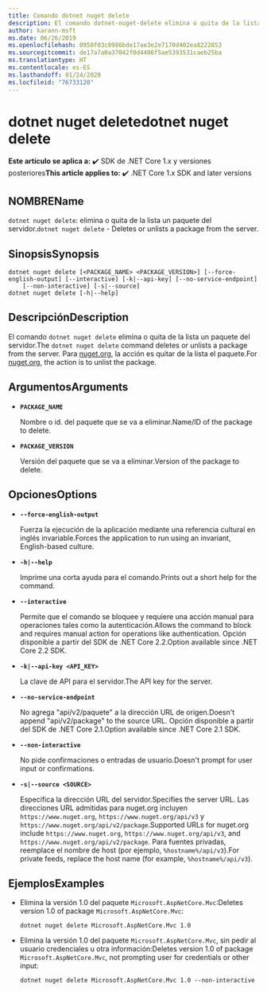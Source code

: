 ```yaml
---
title: Comando dotnet nuget delete
description: El comando dotnet-nuget-delete elimina o quita de la lista un paquete del servidor.
author: karann-msft
ms.date: 06/26/2019
ms.openlocfilehash: 0950f03c0986bde17ae3e2e7170d402ea8222853
ms.sourcegitcommit: de17a7a0a37042f0d4406f5ae5393531caeb25ba
ms.translationtype: HT
ms.contentlocale: es-ES
ms.lasthandoff: 01/24/2020
ms.locfileid: "76733120"
---
```

# <a name="dotnet-nuget-delete"></a><span data-ttu-id="659fa-103">dotnet nuget delete</span><span class="sxs-lookup"><span data-stu-id="659fa-103">dotnet nuget delete</span></span>

<span data-ttu-id="659fa-104">**Este artículo se aplica a:** ✔️ SDK de .NET Core 1.x y versiones posteriores</span><span class="sxs-lookup"><span data-stu-id="659fa-104">**This article applies to:** ✔️ .NET Core 1.x SDK and later versions</span></span>

<!-- todo: uncomment when all CLI commands are reviewed
[!INCLUDE [topic-appliesto-net-core-all](../../../includes/topic-appliesto-net-core-all.md)]
-->

## <a name="name"></a><span data-ttu-id="659fa-105">NOMBRE</span><span class="sxs-lookup"><span data-stu-id="659fa-105">Name</span></span>

<span data-ttu-id="659fa-106">`dotnet nuget delete`: elimina o quita de la lista un paquete del servidor.</span><span class="sxs-lookup"><span data-stu-id="659fa-106">`dotnet nuget delete` - Deletes or unlists a package from the server.</span></span>

## <a name="synopsis"></a><span data-ttu-id="659fa-107">Sinopsis</span><span class="sxs-lookup"><span data-stu-id="659fa-107">Synopsis</span></span>

```dotnetcli
dotnet nuget delete [<PACKAGE_NAME> <PACKAGE_VERSION>] [--force-english-output] [--interactive] [-k|--api-key] [--no-service-endpoint]
    [--non-interactive] [-s|--source]
dotnet nuget delete [-h|--help]
```

## <a name="description"></a><span data-ttu-id="659fa-108">Descripción</span><span class="sxs-lookup"><span data-stu-id="659fa-108">Description</span></span>

<span data-ttu-id="659fa-109">El comando `dotnet nuget delete` elimina o quita de la lista un paquete del servidor.</span><span class="sxs-lookup"><span data-stu-id="659fa-109">The `dotnet nuget delete` command deletes or unlists a package from the server.</span></span> <span data-ttu-id="659fa-110">Para [nuget.org](https://www.nuget.org/), la acción es quitar de la lista el paquete.</span><span class="sxs-lookup"><span data-stu-id="659fa-110">For [nuget.org](https://www.nuget.org/), the action is to unlist the package.</span></span>

## <a name="arguments"></a><span data-ttu-id="659fa-111">Argumentos</span><span class="sxs-lookup"><span data-stu-id="659fa-111">Arguments</span></span>

* **`PACKAGE_NAME`**

  <span data-ttu-id="659fa-112">Nombre o id. del paquete que se va a eliminar.</span><span class="sxs-lookup"><span data-stu-id="659fa-112">Name/ID of the package to delete.</span></span>

* **`PACKAGE_VERSION`**

  <span data-ttu-id="659fa-113">Versión del paquete que se va a eliminar.</span><span class="sxs-lookup"><span data-stu-id="659fa-113">Version of the package to delete.</span></span>

## <a name="options"></a><span data-ttu-id="659fa-114">Opciones</span><span class="sxs-lookup"><span data-stu-id="659fa-114">Options</span></span>

* **`--force-english-output`**

  <span data-ttu-id="659fa-115">Fuerza la ejecución de la aplicación mediante una referencia cultural en inglés invariable.</span><span class="sxs-lookup"><span data-stu-id="659fa-115">Forces the application to run using an invariant, English-based culture.</span></span>

* **`-h|--help`**

  <span data-ttu-id="659fa-116">Imprime una corta ayuda para el comando.</span><span class="sxs-lookup"><span data-stu-id="659fa-116">Prints out a short help for the command.</span></span>

* **`--interactive`**

  <span data-ttu-id="659fa-117">Permite que el comando se bloquee y requiere una acción manual para operaciones tales como la autenticación.</span><span class="sxs-lookup"><span data-stu-id="659fa-117">Allows the command to block and requires manual action for operations like authentication.</span></span> <span data-ttu-id="659fa-118">Opción disponible a partir del SDK de .NET Core 2.2.</span><span class="sxs-lookup"><span data-stu-id="659fa-118">Option available since .NET Core 2.2 SDK.</span></span>

* **`-k|--api-key <API_KEY>`**

  <span data-ttu-id="659fa-119">La clave de API para el servidor.</span><span class="sxs-lookup"><span data-stu-id="659fa-119">The API key for the server.</span></span>

* **`--no-service-endpoint`**

  <span data-ttu-id="659fa-120">No agrega "api/v2/paquete" a la dirección URL de origen.</span><span class="sxs-lookup"><span data-stu-id="659fa-120">Doesn't append "api/v2/package" to the source URL.</span></span> <span data-ttu-id="659fa-121">Opción disponible a partir del SDK de .NET Core 2.1.</span><span class="sxs-lookup"><span data-stu-id="659fa-121">Option available since .NET Core 2.1 SDK.</span></span>

* **`--non-interactive`**

  <span data-ttu-id="659fa-122">No pide confirmaciones o entradas de usuario.</span><span class="sxs-lookup"><span data-stu-id="659fa-122">Doesn't prompt for user input or confirmations.</span></span>

* **`-s|--source <SOURCE>`**

  <span data-ttu-id="659fa-123">Especifica la dirección URL del servidor.</span><span class="sxs-lookup"><span data-stu-id="659fa-123">Specifies the server URL.</span></span> <span data-ttu-id="659fa-124">Las direcciones URL admitidas para nuget.org incluyen `https://www.nuget.org`, `https://www.nuget.org/api/v3` y `https://www.nuget.org/api/v2/package`.</span><span class="sxs-lookup"><span data-stu-id="659fa-124">Supported URLs for nuget.org include `https://www.nuget.org`, `https://www.nuget.org/api/v3`, and `https://www.nuget.org/api/v2/package`.</span></span> <span data-ttu-id="659fa-125">Para fuentes privadas, reemplace el nombre de host (por ejemplo, `%hostname%/api/v3`).</span><span class="sxs-lookup"><span data-stu-id="659fa-125">For private feeds, replace the host name (for example, `%hostname%/api/v3`).</span></span>

## <a name="examples"></a><span data-ttu-id="659fa-126">Ejemplos</span><span class="sxs-lookup"><span data-stu-id="659fa-126">Examples</span></span>

* <span data-ttu-id="659fa-127">Elimina la versión 1.0 del paquete `Microsoft.AspNetCore.Mvc`:</span><span class="sxs-lookup"><span data-stu-id="659fa-127">Deletes version 1.0 of package `Microsoft.AspNetCore.Mvc`:</span></span>

  ```dotnetcli
  dotnet nuget delete Microsoft.AspNetCore.Mvc 1.0
  ```

* <span data-ttu-id="659fa-128">Elimina la versión 1.0 del paquete `Microsoft.AspNetCore.Mvc`, sin pedir al usuario credenciales u otra información:</span><span class="sxs-lookup"><span data-stu-id="659fa-128">Deletes version 1.0 of package `Microsoft.AspNetCore.Mvc`, not prompting user for credentials or other input:</span></span>

  ```dotnetcli
  dotnet nuget delete Microsoft.AspNetCore.Mvc 1.0 --non-interactive
  ```
